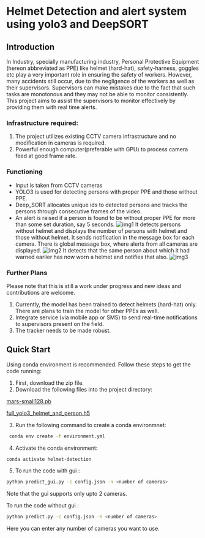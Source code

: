 # Helmet Detection and alert system using yolo3 and DeepSORT

## Introduction
In Industry, specially manufacturing industry, Personal Protective Equipment (hereon abbreviated as
PPE) like helmet (hard-hat), safety-harness, goggles etc play a very important role in ensuring the
safety of workers. However, many accidents still occur, due to the negligence of the workers as well
as their supervisors. Supervisors can make mistakes due to the fact that such tasks are monotonous
and they may not be able to monitor consistently. This project aims to assist the supervisors to monitor
effectively by providing them with real time alerts.
### Infrastructure required:
1. The project utilizes existing CCTV camera infrastructure and no modification in
cameras is required.
2. Powerful enough computer(preferable with GPU) to process camera feed at good frame rate.
### Functioning
* Input is taken from CCTV cameras
* YOLO3 is used for detecting persons with proper PPE and those without PPE.
* Deep_SORT allocates unique ids to detected persons and tracks the persons through consecutive frames of the video.
* An alert is raised if a person is found to be without proper PPE for more than some set
duration, say 5 seconds.
![img1](https://drive.google.com/file/d/1-uozV5f_CqtF0wnEZnIBfZsOoqbSfQyN/view)
It detects persons without helmet and displays the number of persons with helmet and
those without helmet. It sends notification in the message box for each camera. There is global
message box, where alerts from all cameras are displayed.
![img2](https://drive.google.com/file/d/1L0aQLGMMzMG3j2dVw0LV3bjkd4bGTeOp/view)
It detects that the same person about which it had warned earlier has now worn a
helmet and notifies that also.
![img3](https://drive.google.com/file/d/1l8VUS9GjKMmOsOTzQv-FZ2rm7_Ho9gM4/view)
### Further Plans
Please note that this is still a work under progress and new ideas and contributions are welcome.
1. Currently, the model has been trained to detect helmets (hard-hat) only. There are plans to train the model for other PPEs as well.
2. Integrate service (via mobile app or SMS) to send real-time notifications to supervisors present on the field.
3. The tracker needs to be made robust.

## Quick Start
Using conda environment is recommended. Follow these steps to get the code running:

1. First, download the zip file.
2. Download the following files into the project directory: 

[mars-small128.pb](https://1drv.ms/u/s!ArJHK_Eldk0Cg3jyt-NR3xPErr_5?e=88vcgg)

[full_yolo3_helmet_and_person.h5](https://1drv.ms/u/s!ArJHK_Eldk0Cg3cTEpkVoZyyxQzl?e=10MXuV)

3. Run the following command to create a conda environmnet:
```bash
 conda env create -f environment.yml
```
4. Activate the conda environment:
```bash
conda activate helmet-detection
```
5. To run the code with gui :
```bash
python predict_gui.py -c config.json -n <number of cameras>
```
  Note that the gui supports only upto 2 cameras.

  To run the code without gui :
```bash
python predict.py -c config.json -n <number of cameras>
```
  Here you can enter any number of cameras you want to use.
